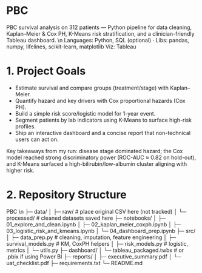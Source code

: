 # PBC
PBC survival analysis on 312 patients — Python pipeline for data cleaning, Kaplan–Meier &amp; Cox PH, K-Means risk stratification, and a clinician-friendly Tableau dashboard. \n
Languages: Python, SQL (optional) · Libs: pandas, numpy, lifelines, scikit-learn, matplotlib
Viz: Tableau
# 1. Project Goals
- Estimate survival and compare groups (treatment/stage) with Kaplan–Meier.
- Quantify hazard and key drivers with Cox proportional hazards (Cox PH).
- Build a simple risk score/logistic model for 1-year event.
- Segment patients by lab indicators using K-Means to surface high-risk profiles.
- Ship an interactive dashboard and a concise report that non-technical users can act on.

Key takeaways from my run: disease stage dominated hazard; the Cox model reached strong discriminatory power (ROC-AUC ≈ 0.82 on hold-out), and K-Means surfaced a high-bilirubin/low-albumin cluster aligning with higher risk.

# 2. Repository Structure
PBC \n
├─ data/
│  ├─ raw/           # place original CSV here (not tracked)
│  └─ processed/     # cleaned datasets saved here
├─ notebooks/
│  ├─ 01_explore_and_clean.ipynb
│  ├─ 02_kaplan_meier_coxph.ipynb
│  ├─ 03_logistic_risk_and_kmeans.ipynb
│  └─ 04_dashboard_prep.ipynb
├─ src/
│  ├─ data_prep.py        # cleaning, imputation, feature engineering
│  ├─ survival_models.py  # KM, CoxPH helpers
│  ├─ risk_models.py      # logistic, metrics
│  └─ utils.py
├─ dashboard/
│  └─ tableau_packaged.twbx  # or .pbix if using Power BI
├─ reports/
│  ├─ executive_summary.pdf
│  └─ uat_checklist.pdf
├─ requirements.txt
└─ README.md
